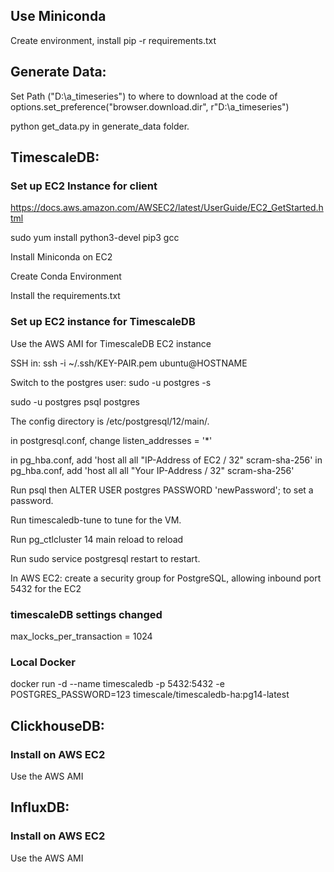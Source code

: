 ## Use Miniconda

Create environment, install pip -r requirements.txt



## Generate Data:

Set Path ("D:\a_timeseries") to where to download at the code of options.set_preference("browser.download.dir", r"D:\a_timeseries")


python get_data.py  in generate_data folder.

## TimescaleDB:

### Set up EC2 Instance for client 

https://docs.aws.amazon.com/AWSEC2/latest/UserGuide/EC2_GetStarted.html


sudo yum install python3-devel pip3 gcc


Install Miniconda on EC2


Create Conda Environment

Install the requirements.txt


### Set up EC2 instance for TimescaleDB

Use the AWS AMI for TimescaleDB EC2 instance

SSH in: ssh -i ~/.ssh/KEY-PAIR.pem ubuntu@HOSTNAME

Switch to the postgres user: sudo -u postgres -s

sudo -u postgres psql postgres

The config directory is /etc/postgresql/12/main/.

in postgresql.conf, change listen_addresses = '*'

in pg_hba.conf, add 'host all all "IP-Address of EC2 / 32" scram-sha-256'
in pg_hba.conf, add 'host all all "Your IP-Address / 32" scram-sha-256'


Run psql then ALTER USER postgres PASSWORD 'newPassword'; to set a password.

Run timescaledb-tune to tune for the VM.

Run pg_ctlcluster 14 main reload to reload 

Run sudo service postgresql restart to restart.

In AWS EC2: create a security group for PostgreSQL, allowing inbound port 5432 for the EC2


### timescaleDB settings changed

max_locks_per_transaction = 1024


### Local Docker

docker run -d --name timescaledb -p 5432:5432 -e POSTGRES_PASSWORD=123 timescale/timescaledb-ha:pg14-latest


## ClickhouseDB:

### Install on AWS EC2

Use the AWS AMI

## InfluxDB:

### Install on AWS EC2

Use the AWS AMI





